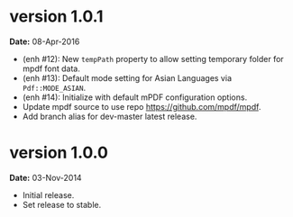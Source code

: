 version 1.0.1
=============
**Date:** 08-Apr-2016

- (enh #12): New `tempPath` property to allow setting temporary folder for mpdf font data.
- (enh #13): Default mode setting for Asian Languages via `Pdf::MODE_ASIAN`.
- (enh #14): Initialize with default mPDF configuration options.
- Update mpdf source to use repo https://github.com/mpdf/mpdf.
- Add branch alias for dev-master latest release.

version 1.0.0
=============
**Date:** 03-Nov-2014

- Initial release.
- Set release to stable.
